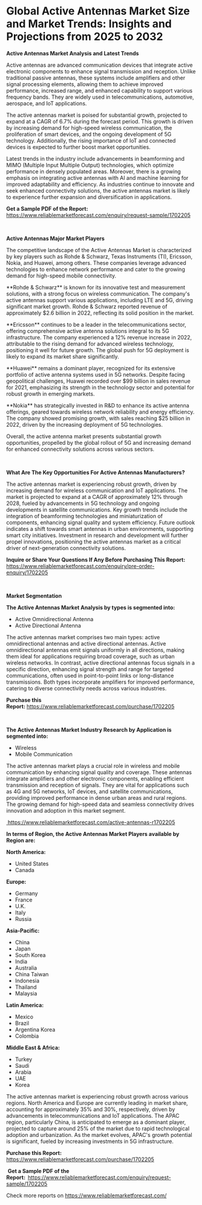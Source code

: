 <p><h1>Global Active Antennas Market Size and Market Trends: Insights and Projections from 2025 to 2032</h1></p><p><strong>Active Antennas Market Analysis and Latest Trends</strong></p>
<p><p>Active antennas are advanced communication devices that integrate active electronic components to enhance signal transmission and reception. Unlike traditional passive antennas, these systems include amplifiers and other signal processing elements, allowing them to achieve improved performance, increased range, and enhanced capability to support various frequency bands. They are widely used in telecommunications, automotive, aerospace, and IoT applications.</p><p>The active antennas market is poised for substantial growth, projected to expand at a CAGR of 6.7% during the forecast period. This growth is driven by increasing demand for high-speed wireless communication, the proliferation of smart devices, and the ongoing development of 5G technology. Additionally, the rising importance of IoT and connected devices is expected to further boost market opportunities.</p><p>Latest trends in the industry include advancements in beamforming and MIMO (Multiple Input Multiple Output) technologies, which optimize performance in densely populated areas. Moreover, there is a growing emphasis on integrating active antennas with AI and machine learning for improved adaptability and efficiency. As industries continue to innovate and seek enhanced connectivity solutions, the active antennas market is likely to experience further expansion and diversification in applications.</p></p>
<p><strong>Get a Sample PDF of the Report:&nbsp;</strong> <a href="https://www.reliablemarketforecast.com/enquiry/request-sample/1702205?utm_campaign=3521&utm_medium=2&utm_source=Github&utm_content=ia&utm_term=06042025&utm_id=active-antennas">https://www.reliablemarketforecast.com/enquiry/request-sample/1702205</a></p>
<p>&nbsp;</p>
<p><strong>Active Antennas Major Market Players</strong></p>
<p><p>The competitive landscape of the Active Antennas Market is characterized by key players such as Rohde & Schwarz, Texas Instruments (TI), Ericsson, Nokia, and Huawei, among others. These companies leverage advanced technologies to enhance network performance and cater to the growing demand for high-speed mobile connectivity.</p><p>**Rohde & Schwarz** is known for its innovative test and measurement solutions, with a strong focus on wireless communication. The company's active antennas support various applications, including LTE and 5G, driving significant market growth. Rohde & Schwarz reported revenue of approximately $2.6 billion in 2022, reflecting its solid position in the market.</p><p>**Ericsson** continues to be a leader in the telecommunications sector, offering comprehensive active antenna solutions integral to its 5G infrastructure. The company experienced a 12% revenue increase in 2022, attributable to the rising demand for advanced wireless technology, positioning it well for future growth. The global push for 5G deployment is likely to expand its market share significantly.</p><p>**Huawei** remains a dominant player, recognized for its extensive portfolio of active antenna systems used in 5G networks. Despite facing geopolitical challenges, Huawei recorded over $99 billion in sales revenue for 2021, emphasizing its strength in the technology sector and potential for robust growth in emerging markets.</p><p>**Nokia** has strategically invested in R&D to enhance its active antenna offerings, geared towards wireless network reliability and energy efficiency. The company showed promising growth, with sales reaching $25 billion in 2022, driven by the increasing deployment of 5G technologies.</p><p>Overall, the active antenna market presents substantial growth opportunities, propelled by the global rollout of 5G and increasing demand for enhanced connectivity solutions across various sectors.</p></p>
<p>&nbsp;</p>
<p><strong>What Are The Key Opportunities For Active Antennas Manufacturers?</strong></p>
<p><p>The active antennas market is experiencing robust growth, driven by increasing demand for wireless communication and IoT applications. The market is projected to expand at a CAGR of approximately 12% through 2028, fueled by advancements in 5G technology and ongoing developments in satellite communications. Key growth trends include the integration of beamforming technologies and miniaturization of components, enhancing signal quality and system efficiency. Future outlook indicates a shift towards smart antennas in urban environments, supporting smart city initiatives. Investment in research and development will further propel innovations, positioning the active antennas market as a critical driver of next-generation connectivity solutions.</p></p>
<p><strong>Inquire or Share Your Questions If Any Before Purchasing This Report:</strong> <a href="https://www.reliablemarketforecast.com/enquiry/pre-order-enquiry/1702205?utm_campaign=3521&utm_medium=2&utm_source=Github&utm_content=ia&utm_term=06042025&utm_id=active-antennas">https://www.reliablemarketforecast.com/enquiry/pre-order-enquiry/1702205</a></p>
<p>&nbsp;</p>
<p><strong>Market Segmentation</strong></p>
<p><strong>The Active Antennas Market Analysis by types is segmented into:</strong></p>
<p><ul><li>Active Omnidirectional Antenna</li><li>Active Directional Antenna</li></ul></p>
<p><p>The active antennas market comprises two main types: active omnidirectional antennas and active directional antennas. Active omnidirectional antennas emit signals uniformly in all directions, making them ideal for applications requiring broad coverage, such as urban wireless networks. In contrast, active directional antennas focus signals in a specific direction, enhancing signal strength and range for targeted communications, often used in point-to-point links or long-distance transmissions. Both types incorporate amplifiers for improved performance, catering to diverse connectivity needs across various industries.</p></p>
<p><strong>Purchase this Report:&nbsp;</strong><a href="https://www.reliablemarketforecast.com/purchase/1702205?utm_campaign=3521&utm_medium=2&utm_source=Github&utm_content=ia&utm_term=06042025&utm_id=active-antennas">https://www.reliablemarketforecast.com/purchase/1702205</a></p>
<p>&nbsp;</p>
<p><strong>The Active Antennas Market Industry Research by Application is segmented into:</strong></p>
<p><ul><li>Wireless</li><li>Mobile Communication</li></ul></p>
<p><p>The active antennas market plays a crucial role in wireless and mobile communication by enhancing signal quality and coverage. These antennas integrate amplifiers and other electronic components, enabling efficient transmission and reception of signals. They are vital for applications such as 4G and 5G networks, IoT devices, and satellite communications, providing improved performance in dense urban areas and rural regions. The growing demand for high-speed data and seamless connectivity drives innovation and adoption in this market segment.</p></p>
<p><a href="https://www.reliablemarketforecast.com/active-antennas-r1702205?utm_campaign=3521&utm_medium=2&utm_source=Github&utm_content=ia&utm_term=06042025&utm_id=active-antennas">&nbsp;https://www.reliablemarketforecast.com/active-antennas-r1702205</a></p>
<p><strong>In terms of Region, the Active Antennas Market Players available by Region are:</strong></p>
<p>
    <p> <strong> North America: </strong>
        <ul>
            <li>United States</li>
            <li>Canada</li>
        </ul>
        </p> 
    <p> <strong> Europe: </strong>
        <ul>
            <li>Germany</li>
            <li>France</li>
            <li>U.K.</li>
            <li>Italy</li>
            <li>Russia</li>
        </ul>
        </p> 
    <p> <strong> Asia-Pacific: </strong>
        <ul>
            <li>China</li>
            <li>Japan</li>
            <li>South Korea</li>
            <li>India</li>
            <li>Australia</li>
            <li>China Taiwan</li>
            <li>Indonesia</li>
            <li>Thailand</li>
            <li>Malaysia</li>
        </ul>
        </p> 
    <p> <strong> Latin America: </strong>
        <ul>
            <li>Mexico</li>
            <li>Brazil</li>
            <li>Argentina Korea</li>
            <li>Colombia</li>
        </ul>
        </p> 
    <p> <strong> Middle East & Africa: </strong>
        <ul>
            <li>Turkey</li>
            <li>Saudi</li>
            <li>Arabia</li>
            <li>UAE</li>
            <li>Korea</li>
        </ul>
    </p>
    </p>
<p><p>The active antennas market is experiencing robust growth across various regions. North America and Europe are currently leading in market share, accounting for approximately 35% and 30%, respectively, driven by advancements in telecommunications and IoT applications. The APAC region, particularly China, is anticipated to emerge as a dominant player, projected to capture around 25% of the market due to rapid technological adoption and urbanization. As the market evolves, APAC's growth potential is significant, fueled by increasing investments in 5G infrastructure.</p></p>
<p><strong>Purchase this Report: </strong><a href="https://www.reliablemarketforecast.com/purchase/1702205?utm_campaign=3521&utm_medium=2&utm_source=Github&utm_content=ia&utm_term=06042025&utm_id=active-antennas">https://www.reliablemarketforecast.com/purchase/1702205</a></p>
<p>&nbsp;<strong>Get a Sample PDF of the Report:&nbsp;&nbsp;</strong><a href="https://www.reliablemarketforecast.com/enquiry/request-sample/1702205?utm_campaign=3521&utm_medium=2&utm_source=Github&utm_content=ia&utm_term=06042025&utm_id=active-antennas">https://www.reliablemarketforecast.com/enquiry/request-sample/1702205</a></p>
<p><strong></strong></p>
<p>Check more reports on <a href="https://www.reliablemarketforecast.com/?utm_campaign=3521&utm_medium=2&utm_source=Github&utm_content=ia&utm_term=06042025&utm_id=active-antennas">https://www.reliablemarketforecast.com/</a></p>